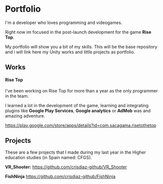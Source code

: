 # Portfolio
I'm a developer who loves programming and videogames. 

Right now im focused in the post-launch development for the game **Rise Top**.

My portfolio will show you a bit of my skills. This will be the base repository and i will link here my Unity works and little projects as portfolio.

## Works
#### Rise Top
I've been working on Rise Top for more than a year as the only programmer in the team.

I learned a lot in the development of the game, learning and integrating plugins like **Google Play Services**, **Google analytics** or **AdMob** was and amazing adventure.

https://play.google.com/store/apps/details?id=com.sacagama.risetothetop


## Projects
These are a few projects that I made during my last year in the Higher education studies (in Spain named: CFGS).

**VR_Shooter:** https://github.com/crisdiaz-github/VR_Shooter

**FishNinja** https://github.com/crisdiaz-github/FishNinja
